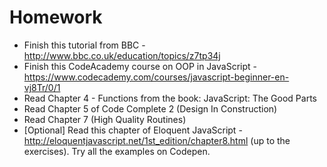 # Homework

* Finish this tutorial from BBC - http://www.bbc.co.uk/education/topics/z7tp34j
* Finish this CodeAcademy course on OOP in JavaScript -
  https://www.codecademy.com/courses/javascript-beginner-en-vj8Tr/0/1
* Read Chapter 4 - Functions from the book: JavaScript: The Good Parts
* Read Chapter 5 of Code Complete 2 (Design In Construction)
* Read Chapter 7 (High Quality Routines)
* [Optional] Read this chapter of Eloquent JavaScript -
  http://eloquentjavascript.net/1st_edition/chapter8.html (up to the exercises).
  Try all the examples on Codepen.
